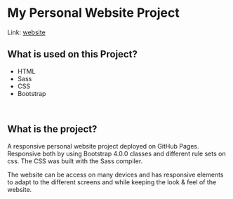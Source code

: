 # My Personal Website Project
Link: <a href="https://nicpoch.github.io/PersonalWebpage/paginaPersonal.html" target="_blank">website</a>
<br>
## What is used on this Project?
<ul>
  <li>HTML</li>
  <li>Sass</li>
  <li>CSS</li>
  <li>Bootstrap</li>
</ul>
<br>

## What is the project?
<p>
  A responsive personal website project deployed on GitHub Pages. Responsive both by using Bootstrap 4.0.0 classes and different rule sets on css.
  The CSS was built with the  Sass compiler. 
</p>
<p>
  The website can be access on many devices and has responsive elements to adapt to the different screens and while keeping the look & feel of the website.
</p>

